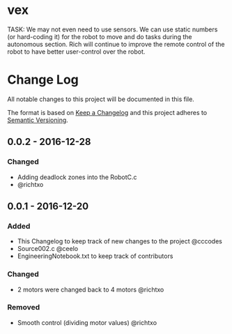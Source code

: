 # vex


TASK:
We may not even need to use sensors. We can use static numbers (or hard-coding it) for the robot to move and do tasks during the autonomous section.
Rich will continue to improve the remote control of the robot to have better user-control over the robot. 

# Change Log
All notable changes to this project will be documented in this file.

The format is based on [Keep a Changelog](http://keepachangelog.com/) 
and this project adheres to [Semantic Versioning](http://semver.org/).


## 0.0.2 - 2016-12-28
### Changed
  - Adding deadlock zones into the RobotC.c
  - @richtxo


## 0.0.1 - 2016-12-20
### Added
- This Changelog to keep track of new changes to the project @cccodes
- Source002.c @ceelo
- EngineeringNotebook.txt to keep track of contributors

### Changed
- 2 motors were changed back to 4 motors @richtxo

### Removed
- Smooth control (dividing motor values) @richtxo
